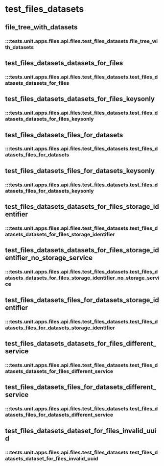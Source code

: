 # test_files_datasets

## file_tree_with_datasets

### :::tests.unit.apps.files.api.files.test_files_datasets.file_tree_with_datasets

## test_files_datasets_datasets_for_files

### :::tests.unit.apps.files.api.files.test_files_datasets.test_files_datasets_datasets_for_files

## test_files_datasets_datasets_for_files_keysonly

### :::tests.unit.apps.files.api.files.test_files_datasets.test_files_datasets_datasets_for_files_keysonly

## test_files_datasets_files_for_datasets

### :::tests.unit.apps.files.api.files.test_files_datasets.test_files_datasets_files_for_datasets

## test_files_datasets_files_for_datasets_keysonly

### :::tests.unit.apps.files.api.files.test_files_datasets.test_files_datasets_files_for_datasets_keysonly

## test_files_datasets_datasets_for_files_storage_identifier

### :::tests.unit.apps.files.api.files.test_files_datasets.test_files_datasets_datasets_for_files_storage_identifier

## test_files_datasets_datasets_for_files_storage_identifier_no_storage_service

### :::tests.unit.apps.files.api.files.test_files_datasets.test_files_datasets_datasets_for_files_storage_identifier_no_storage_service

## test_files_datasets_files_for_datasets_storage_identifier

### :::tests.unit.apps.files.api.files.test_files_datasets.test_files_datasets_files_for_datasets_storage_identifier

## test_files_datasets_datasets_for_files_different_service

### :::tests.unit.apps.files.api.files.test_files_datasets.test_files_datasets_datasets_for_files_different_service

## test_files_datasets_files_for_datasets_different_service

### :::tests.unit.apps.files.api.files.test_files_datasets.test_files_datasets_files_for_datasets_different_service

## test_files_datasets_dataset_for_files_invalid_uuid

### :::tests.unit.apps.files.api.files.test_files_datasets.test_files_datasets_dataset_for_files_invalid_uuid

